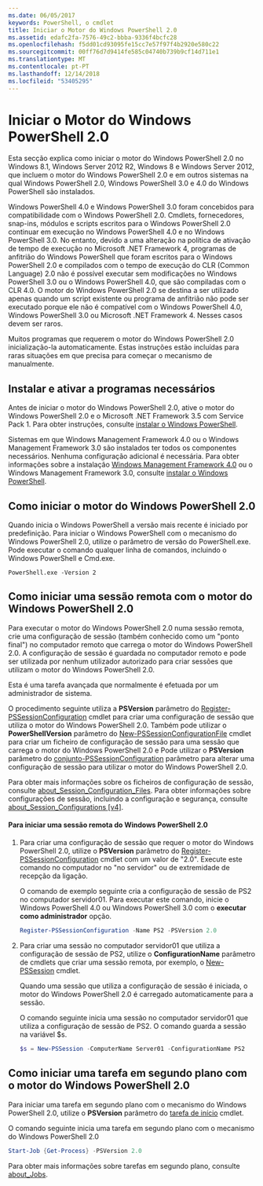 ```yaml
---
ms.date: 06/05/2017
keywords: PowerShell, o cmdlet
title: Iniciar o Motor do Windows PowerShell 2.0
ms.assetid: edafc2fa-7576-49c2-bbba-9336f4bcfc28
ms.openlocfilehash: f5dd01cd93095fe15cc7e57f97f4b2920e580c22
ms.sourcegitcommit: 00ff76d7d9414fe585c04740b739b9cf14d711e1
ms.translationtype: MT
ms.contentlocale: pt-PT
ms.lasthandoff: 12/14/2018
ms.locfileid: "53405295"
---
```

# <a name="starting-the-windows-powershell-20-engine"></a>Iniciar o Motor do Windows PowerShell 2.0

Esta secção explica como iniciar o motor do Windows PowerShell 2.0 no Windows 8.1, Windows Server 2012 R2, Windows 8 e Windows Server 2012, que incluem o motor do Windows PowerShell 2.0 e em outros sistemas na qual Windows PowerShell 2.0, Windows PowerShell 3.0 e 4.0 do Windows PowerShell são instalados.

Windows PowerShell 4.0 e Windows PowerShell 3.0 foram concebidos para compatibilidade com o Windows PowerShell 2.0. Cmdlets, fornecedores, snap-ins, módulos e scripts escritos para o Windows PowerShell 2.0 continuar em execução no Windows PowerShell 4.0 e no Windows PowerShell 3.0. No entanto, devido a uma alteração na política de ativação de tempo de execução no Microsoft .NET Framework 4, programas de anfitrião do Windows PowerShell que foram escritos para o Windows PowerShell 2.0 e compilados com o tempo de execução do CLR (Common Language) 2.0 não é possível executar sem modificações no Windows PowerShell 3.0 ou o Windows PowerShell 4.0, que são compiladas com o CLR 4.0. O motor do Windows PowerShell 2.0 se destina a ser utilizado apenas quando um script existente ou programa de anfitrião não pode ser executado porque ele não é compatível com o Windows PowerShell 4.0, Windows PowerShell 3.0 ou Microsoft .NET Framework 4. Nesses casos devem ser raros.

Muitos programas que requerem o motor do Windows PowerShell 2.0 inicialização-la automaticamente. Estas instruções estão incluídas para raras situações em que precisa para começar o mecanismo de manualmente.

## <a name="installing-and-enabling-required-programs"></a>Instalar e ativar a programas necessários

Antes de iniciar o motor do Windows PowerShell 2.0, ative o motor do Windows PowerShell 2.0 e o Microsoft .NET Framework 3.5 com Service Pack 1. Para obter instruções, consulte [instalar o Windows PowerShell](../install/Installing-Windows-PowerShell.md).

Sistemas em que Windows Management Framework 4.0 ou o Windows Management Framework 3.0 são instalados ter todos os componentes necessários. Nenhuma configuração adicional é necessária. Para obter informações sobre a instalação [Windows Management Framework 4.0](https://go.microsoft.com/fwlink/?LinkID=293881) ou o Windows Management Framework 3.0, consulte [instalar o Windows PowerShell](../install/Installing-Windows-PowerShell.md).

## <a name="how-to-start-the-windows-powershell-20-engine"></a>Como iniciar o motor do Windows PowerShell 2.0

Quando inicia o Windows PowerShell a versão mais recente é iniciado por predefinição. Para iniciar o Windows PowerShell com o mecanismo do Windows PowerShell 2.0, utilize o parâmetro de versão do PowerShell.exe. Pode executar o comando qualquer linha de comandos, incluindo o Windows PowerShell e Cmd.exe.

```
PowerShell.exe -Version 2
```

## <a name="how-to-start-a-remote-session-with-the-windows-powershell-20-engine"></a>Como iniciar uma sessão remota com o motor do Windows PowerShell 2.0

Para executar o motor do Windows PowerShell 2.0 numa sessão remota, crie uma configuração de sessão (também conhecido como um "ponto final") no computador remoto que carrega o motor do Windows PowerShell 2.0. A configuração de sessão é guardada no computador remoto e pode ser utilizada por nenhum utilizador autorizado para criar sessões que utilizam o motor do Windows PowerShell 2.0.

Esta é uma tarefa avançada que normalmente é efetuada por um administrador de sistema.

O procedimento seguinte utiliza a **PSVersion** parâmetro do [Register-PSSessionConfiguration](https://technet.microsoft.com/library/e9152ae2-bd6d-4056-9bc7-dc1893aa29ea) cmdlet para criar uma configuração de sessão que utiliza o motor do Windows PowerShell 2.0. Também pode utilizar o **PowerShellVersion** parâmetro do [New-PSSessionConfigurationFile](https://technet.microsoft.com/library/5f3e3633-6e90-479c-aea9-ba45a1954866) cmdlet para criar um ficheiro de configuração de sessão para uma sessão que carrega o motor do Windows PowerShell 2.0 e Pode utilizar o **PSVersion** parâmetro do [conjunto-PSSessionConfiguration](https://technet.microsoft.com/library/b21fbad3-1759-4260-b206-dcb8431cd6ea) parâmetro para alterar uma configuração de sessão para utilizar o motor do Windows PowerShell 2.0.

Para obter mais informações sobre os ficheiros de configuração de sessão, consulte [about_Session_Configuration_Files](https://technet.microsoft.com/library/c7217447-1ebf-477b-a8ef-4dbe9a1473b8). Para obter informações sobre configurações de sessão, incluindo a configuração e segurança, consulte [about_Session_Configurations [v4]](https://technet.microsoft.com/library/a2fbe12a-350c-4d04-be50-24102824e3ab).

#### <a name="to-start-a-remote-windows-powershell-20-session"></a>Para iniciar uma sessão remota do Windows PowerShell 2.0

1. Para criar uma configuração de sessão que requer o motor do Windows PowerShell 2.0, utilize o **PSVersion** parâmetro do [Register-PSSessionConfiguration](https://technet.microsoft.com/library/e9152ae2-bd6d-4056-9bc7-dc1893aa29ea) cmdlet com um valor de "2.0". Execute este comando no computador no "no servidor" ou de extremidade de recepção da ligação.

   O comando de exemplo seguinte cria a configuração de sessão de PS2 no computador servidor01. Para executar este comando, inicie o Windows PowerShell 4.0 ou Windows PowerShell 3.0 com o **executar como administrador** opção.

   ```powershell
   Register-PSSessionConfiguration -Name PS2 -PSVersion 2.0
   ```

2. Para criar uma sessão no computador servidor01 que utiliza a configuração de sessão de PS2, utilize o **ConfigurationName** parâmetro de cmdlets que criar uma sessão remota, por exemplo, o [New-PSSession](https://technet.microsoft.com/library/76f6628c-054c-4eda-ba7a-a6f28daaa26f) cmdlet.

   Quando uma sessão que utiliza a configuração de sessão é iniciada, o motor do Windows PowerShell 2.0 é carregado automaticamente para a sessão.

   O comando seguinte inicia uma sessão no computador servidor01 que utiliza a configuração de sessão de PS2. O comando guarda a sessão na variável $s.

   ```powershell
   $s = New-PSSession -ComputerName Server01 -ConfigurationName PS2
   ```

## <a name="how-to-start-a-background-job-with-the-windows-powershell-20-engine"></a>Como iniciar uma tarefa em segundo plano com o motor do Windows PowerShell 2.0

Para iniciar uma tarefa em segundo plano com o mecanismo do Windows PowerShell 2.0, utilize o **PSVersion** parâmetro do [tarefa de início](https://technet.microsoft.com/library/2bc04935-0deb-4ec0-b856-d7290cca6442) cmdlet.

O comando seguinte inicia uma tarefa em segundo plano com o mecanismo do Windows PowerShell 2.0

```powershell
Start-Job {Get-Process} -PSVersion 2.0
```

Para obter mais informações sobre tarefas em segundo plano, consulte [about_Jobs](/powershell/module/microsoft.powershell.core/about/about_jobs).